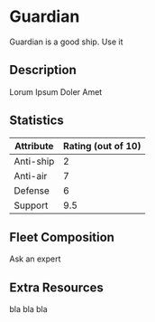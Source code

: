 # Guardian

Guardian is a good ship. Use it

## Description

Lorum Ipsum Doler Amet

## Statistics

| Attribute | Rating (out of 10) |
| --------- | ------------------ |
| Anti-ship | 2                  |
| Anti-air  | 7                  |
| Defense   | 6                  |
| Support   | 9.5                |

## Fleet Composition

Ask an expert

## Extra Resources
bla bla bla

